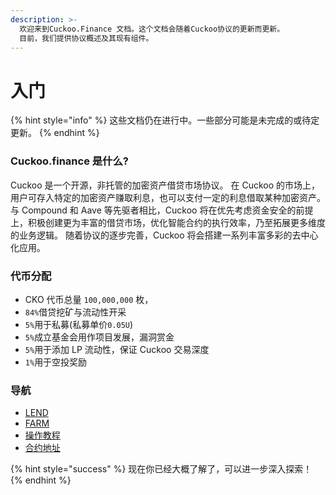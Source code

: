 ```yaml
---
description: >-
  欢迎来到Cuckoo.Finance 文档。这个文档会随着Cuckoo协议的更新而更新。
  目前，我们提供协议概述及其现有组件。
---
```


# 入门

{% hint style="info" %}
这些文档仍在进行中。一些部分可能是未完成的或待定更新。
{% endhint %}

### Cuckoo.finance 是什么?

Cuckoo 是一个开源，非托管的加密资产借贷市场协议。
在 Cuckoo 的市场上，用户可存入特定的加密资产赚取利息，也可以支付一定的利息借取某种加密资产。
与 Compound 和 Aave 等先驱者相比，Cuckoo 将在优先考虑资金安全的前提上，积极创建更为丰富的借贷市场，优化智能合约的执行效率，乃至拓展更多维度的业务逻辑。
随着协议的逐步完善，Cuckoo 将会搭建一系列丰富多彩的去中心化应用。

### 代币分配

- CKO 代币总量 `100,000,000` 枚，
- `84%`借贷挖矿与流动性开采
- `5%`用于私募(私募单价`0.05U`)
- `5%`成立基金会用作项目发展，漏洞赏金
- `5%`用于添加 LP 流动性，保证 Cuckoo 交易深度
- `1%`用于空投奖励

### 导航

- [LEND](cuckoo-assets/massets/LEND.md)
- [FARM](cuckoo-assets/massets/FARM.md)
- [操作教程](cuckoo-assets/massets/Tutorial.md)
- [合约地址](cuckoo-assets/massets/contract.md)

{% hint style="success" %}
现在你已经大概了解了，可以进一步深入探索！
{% endhint %}
